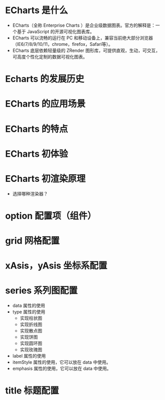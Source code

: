 # ECharts 是什么

- ECharts（全称 Enterprise Charts ）是企业级数据图表。官方的解释是：一个基于 JavaScript 的开源可视化图表库。 
- ECharts 可以流畅的运行在 PC 和移动设备上，兼容当前绝大部分浏览器（IE6/7/8/9/10/11，chrome，firefox，Safari等）。
- ECharts 底层依赖轻量级的 ZRender 图形库，可提供直观，生动，可交互，可高度个性化定制的数据可视化图表。




# Echarts 的发展历史
# ECharts 的应用场景
# ECharts 的特点
# ECharts 初体验
# ECharts 初渲染原理
- 选择哪种渲染器？
# option 配置项（组件）
# grid 网格配置
# xAsis，yAsis 坐标系配置
# series 系列图配置
- data 属性的使用
- type 属性的使用
	- 实现柱状图
	- 实现折线图
	- 实现散点图
	- 实现饼图
	- 实现圆环图
	- 实现玫瑰图
- label 属性的使用
- itemStyle 属性的使用，它可以放在 data 中使用。
- emphasis 属性的使用，它可以放在 data 中使用。
# title 标题配置
